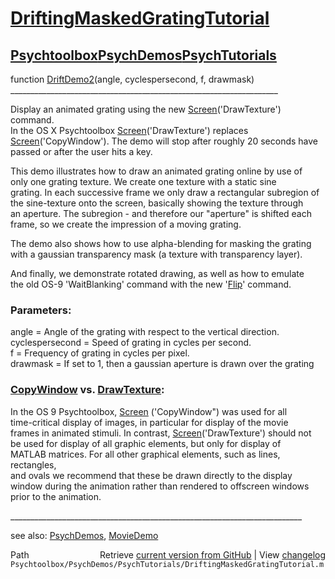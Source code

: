 # [DriftingMaskedGratingTutorial](DriftingMaskedGratingTutorial)
## [Psychtoolbox](Psychtoolbox)[PsychDemos](PsychDemos)[PsychTutorials](PsychTutorials)

function [DriftDemo2](DriftDemo2)(angle, cyclespersecond, f, drawmask)  
\_\_\_\_\_\_\_\_\_\_\_\_\_\_\_\_\_\_\_\_\_\_\_\_\_\_\_\_\_\_\_\_\_\_\_\_\_\_\_\_\_\_\_\_\_\_\_\_\_\_\_\_\_\_\_\_\_\_\_\_\_\_\_\_\_\_\_  
  
Display an animated grating using the new [Screen](Screen)('DrawTexture') command.  
In the OS X Psychtoolbox [Screen](Screen)('DrawTexture') replaces  
[Screen](Screen)('CopyWindow'). The demo will stop after roughly 20 seconds have  
passed or after the user hits a key.  
  
This demo illustrates how to draw an animated grating online by use of  
only one grating texture. We create one texture with a static sine  
grating. In each successive frame we only draw a rectangular subregion of  
the sine-texture onto the screen, basically showing the texture through  
an aperture. The subregion - and therefore our "aperture" is shifted each  
frame, so we create the impression of a moving grating.  
  
The demo also shows how to use alpha-blending for masking the grating  
with a gaussian transparency mask (a texture with transparency layer).  
  
And finally, we demonstrate rotated drawing, as well as how to emulate  
the old OS-9 'WaitBlanking' command with the new '[Flip](Flip)' command.  
  
### Parameters:  
  
angle = Angle of the grating with respect to the vertical direction.  
cyclespersecond = Speed of grating in cycles per second.  
f = Frequency of grating in cycles per pixel.  
drawmask = If set to 1, then a gaussian aperture is drawn over the grating  
  
### [CopyWindow](CopyWindow) vs. [DrawTexture](DrawTexture):  
  
In the OS 9 Psychtoolbox, [Screen](Screen) ('CopyWindow") was used for all  
time-critical display of images, in particular for display of the movie  
frames in animated stimuli. In contrast, [Screen](Screen)('DrawTexture') should not  
be used for display of all graphic elements,  but only for  display of  
MATLAB matrices.  For all other graphical elements, such as lines,  rectangles,  
and ovals we recommend that these be drawn directly to the  display  
window during the animation rather than rendered to offscreen  windows  
prior to the animation.  
  
\_\_\_\_\_\_\_\_\_\_\_\_\_\_\_\_\_\_\_\_\_\_\_\_\_\_\_\_\_\_\_\_\_\_\_\_\_\_\_\_\_\_\_\_\_\_\_\_\_\_\_\_\_\_\_\_\_\_\_\_\_\_\_\_\_\_\_\_\_\_\_\_\_  
  
see also: [PsychDemos](PsychDemos), [MovieDemo](MovieDemo)  




<div class="code_header" style="text-align:right;">
  <span style="float:left;">Path&nbsp;&nbsp;</span> <span class="counter">Retrieve <a href=
  "https://raw.github.com/Psychtoolbox-3/Psychtoolbox-3/beta/Psychtoolbox/PsychDemos/PsychTutorials/DriftingMaskedGratingTutorial.m">current version from GitHub</a> | View <a href=
  "https://github.com/Psychtoolbox-3/Psychtoolbox-3/commits/beta/Psychtoolbox/PsychDemos/PsychTutorials/DriftingMaskedGratingTutorial.m">changelog</a></span>
</div>
<div class="code">
  <code>Psychtoolbox/PsychDemos/PsychTutorials/DriftingMaskedGratingTutorial.m</code>
</div>

